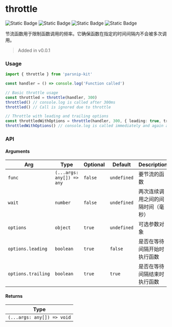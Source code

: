 # throttle
![Static Badge](https://img.shields.io/badge/Statement%20Coverage-92.50%-brightgreen) ![Static Badge](https://img.shields.io/badge/Branch%20Coverage-90.91%-brightgreen) ![Static Badge](https://img.shields.io/badge/Function%20Coverage-100.00%-brightgreen) ![Static Badge](https://img.shields.io/badge/Line%20Coverage-92.50%-brightgreen)
      
节流函数用于限制函数调用的频率。它确保函数在指定的时间间隔内不会被多次调用。 


> Added in v0.0.1



### Usage

```typescript
import { throttle } from 'parsnip-kit'

const handler = () => console.log('Function called')

// Basic throttle usage
const throttled = throttle(handler, 300)
throttled() // console.log is called after 300ms
throttled() // Call is ignored due to throttle

// Throttle with leading and trailing options
const throttledWithOptions = throttle(handler, 300, { leading: true, trailing: true })
throttledWithOptions() // console.log is called immediately and again after 300ms if no other calls are made.
```


### API

#### Arguments

| Arg | Type | Optional | Default | Description |
| --- | --- | --- | --- | --- |
| `func` | `(...args: any[]) => any` | `false` | `undefined` | 要节流的函数 |
| `wait` | `number` | `false` | `undefined` | 两次连续调用之间的间隔时间（毫秒） |
| `options` | `object` | `true` | `undefined` | 可选参数对象  |
| `options.leading` | `boolean` | `true` | `false` | 是否在等待间隔开始时执行函数 |
| `options.trailing` | `boolean` | `true` | `true` | 是否在等待间隔结束时执行函数 |

#### Returns

| Type |
| ---  |
| `(...args: any[]) => void`  |